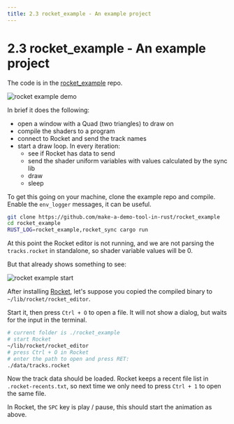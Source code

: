 ```yaml
---
title: 2.3 rocket_example - An example project
---
```


# 2.3 rocket_example - An example project

The code is in the [rocket_example] repo.

[rocket_example]: https://github.com/make-a-demo-tool-in-rust/rocket_example

![rocket example demo](/images/rocket-example-demo.gif)

In brief it does the following:

- open a window with a Quad (two triangles) to draw on
- compile the shaders to a program
- connect to Rocket and send the track names
- start a draw loop. In every iteration:
  - see if Rocket has data to send
  - send the shader uniform variables with values calculated by the sync lib
  - draw
  - sleep

To get this going on your machine, clone the example repo and compile. Enable
the `env_logger` messages, it can be useful.

~~~ bash
git clone https://github.com/make-a-demo-tool-in-rust/rocket_example
cd rocket_example
RUST_LOG=rocket_example,rocket_sync cargo run
~~~

At this point the Rocket editor is not running, and we are not parsing the
`tracks.rocket` in standalone, so shader variable values will be 0.

But that already shows something to see:

![rocket example start](/images/rocket-example-start.png)

After installing [Rocket], let's suppose you copied the compiled binary to
`~/lib/rocket/rocket_editor`.

[Rocket]: https://github.com/emoon/rocket

Start it, then press `Ctrl + O` to open a file. It will not show a dialog, but
waits for the input in the terminal.

~~~ bash
# current folder is ./rocket_example
# start Rocket
~/lib/rocket/rocket_editor
# press Ctrl + O in Rocket
# enter the path to open and press RET:
./data/tracks.rocket
~~~

Now the track data should be loaded. Rocket keeps a recent file list in
`.rocket-recents.txt`, so next time we only need to press `Ctrl + 1` to open the
same file.

In Rocket, the `SPC` key is play / pause, this should start the animation as
above.
